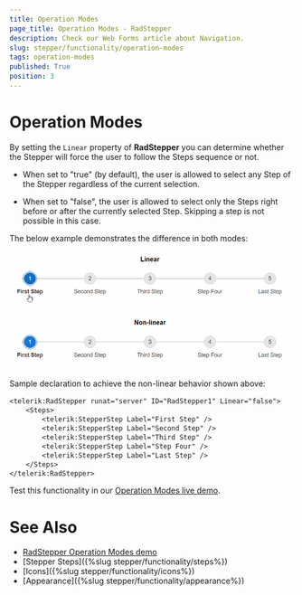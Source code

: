 ```yaml
---
title: Operation Modes
page_title: Operation Modes - RadStepper
description: Check our Web Forms article about Navigation.
slug: stepper/functionality/operation-modes
tags: operation-modes
published: True
position: 3
---
```


# Operation Modes

By setting the `Linear` property of **RadStepper** you can determine whether the Stepper will force the user to follow the Steps sequence or not. 

 - When set to "true" (by default), the user is allowed to select any Step of the Stepper regardless of the current selection. 

 - When set to "false", the user is allowed to select only the Steps right before or after the currently selected Step. Skipping a step is not possible in this case.

The below example demonstrates the difference in both modes:

![Operation modes - Linear vs Non-linear](../images/stepper-functionality-operation-modes.gif)

Sample declaration to achieve the non-linear behavior shown above:

````ASP.NET
<telerik:RadStepper runat="server" ID="RadStepper1" Linear="false">
    <Steps>
        <telerik:StepperStep Label="First Step" />
        <telerik:StepperStep Label="Second Step" />
        <telerik:StepperStep Label="Third Step" />
        <telerik:StepperStep Label="Step Four" />
        <telerik:StepperStep Label="Last Step" />
    </Steps>
</telerik:RadStepper>
````

Test this functionality in our [Operation Modes live demo](https://demos.telerik.com/aspnet-ajax/stepper/operation-modes/defaultcs.aspx).

# See Also

 * [RadStepper Operation Modes demo](https://demos.telerik.com/aspnet-ajax/stepper/operation-modes/defaultcs.aspx)
 * [Stepper Steps]({%slug stepper/functionality/steps%}) 
 * [Icons]({%slug stepper/functionality/icons%}) 
 * [Appearance]({%slug stepper/functionality/appearance%}) 




